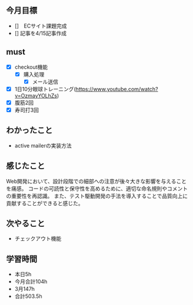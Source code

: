 
## 今月目標
- []　ECサイト課題完成
- [] 記事を4/15記事作成


## must
- [x] checkout機能
    - [x] 購入処理
      - [x] メール送信
- [x] 1日10分眼球トレーニング(https://www.youtube.com/watch?v=OzmayYOLhZs)
- [x] 腹筋2回
- [x] 寿司打3回

## わかったこと
- active mailerの実装方法
 


## 感じたこと
Web開発において、設計段階での細部への注意が後々大きな影響を与えることを痛感。
コードの可読性と保守性を高めるために、適切な命名規則やコメントの重要性を再認識。
また、テスト駆動開発の手法を導入することで品質向上に貢献することができると感じた。

## 次やること
  - チェックアウト機能

## 学習時間
  - 本日5h
  - 今月合計104h
  - 3月147h
  - 合計503.5h
